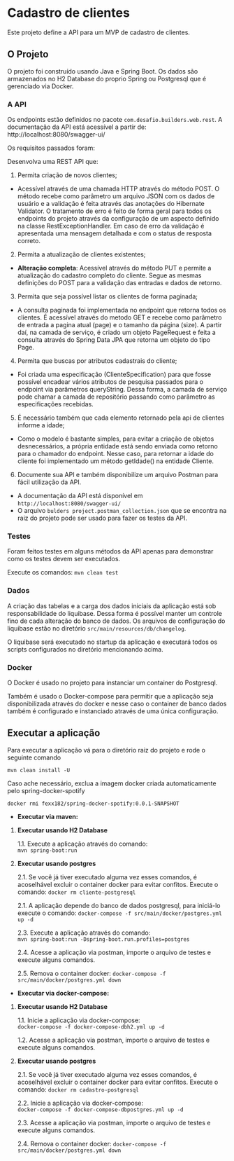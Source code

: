 # Cadastro de clientes

Este projeto define a API para um MVP de cadastro de clientes.

## O Projeto
O projeto foi construído usando Java e Spring Boot. Os dados são armazenados no H2 Database do proprio Spring ou Postgresql que é gerenciado via Docker.

### A API
Os endpoints estão definidos no pacote `com.desafio.builders.web.rest`.
A documentação da API está acessível a partir de:
http://localhost:8080/swagger-ui/

Os requisitos passados foram:

Desenvolva uma REST API que:

1. Permita criação de novos clientes;
- Acessível através de uma chamada HTTP através do método POST. O método recebe como parâmetro um arquivo JSON com os dados de usuário e a validação é feita através das anotações do Hibernate Validator. O tratamento de erro é feito de forma geral para todos os endpoints do projeto através da configuração de um aspecto definido na classe RestExceptionHandler. Em caso de erro da validação é apresentada uma mensagem detalhada e com o status de resposta correto. 
    
2. Permita a atualização de clientes existentes;
- **Alteração completa**: Acessível através do método PUT e permite a atualização do cadastro completo do cliente. Segue as mesmas definições do POST para a validação das entradas e dados de retorno.

3. Permita que seja possível listar os clientes de forma paginada;
-  A consulta paginada foi implementada no endpoint que retorna todos os clientes. É acessível através do metodo GET e recebe como parâmetro de entrada a pagina atual (page) e o tamanho da página (size). A partir daí, na camada de serviço, é criado um objeto PageRequest e feita a consulta através do Spring Data JPA que retorna um objeto do tipo Page. 

4. Permita que buscas por atributos cadastrais do cliente;
- Foi criada uma especificação (ClienteSpecification) para que fosse possível encadear vários atributos de pesquisa passados para o endpoint via parâmetros queryString. Dessa forma, a camada de serviço pode chamar a camada de repositório passando como parâmetro as especificações recebidas.  

5. É necessário também que cada elemento retornado pela api de clientes informe a idade;
- Como o modelo é bastante simples, para evitar a criação de objetos desnecessários, a própria entidade está sendo enviada como retorno para o chamador do endpoint. Nesse caso, para retornar a idade do cliente foi implementado um método getIdade() na entidade Cliente.

6. Documente sua API e também disponibilize um arquivo Postman para fácil utilização da API.
- A documentação da API está disponível em `http://localhost:8080/swagger-ui/`
- O arquivo `bulders project.postman_collection.json` que se encontra na raiz do projeto pode ser usado para fazer os testes da API.

### Testes
Foram feitos testes em alguns métodos da API apenas para demonstrar como os testes devem ser executados.

Execute os comandos: 
`mvn clean test`

### Dados
A criação das tabelas e a carga dos dados iniciais da aplicação está sob responsabilidade do liquibase. Dessa forma é possível manter um controle fino de cada alteração do banco de dados. Os arquivos de configuração do liquibase estão no diretório `src/main/resources/db/changelog`. 

O liquibase será executado no startup da aplicação e executará todos os scripts configurados no diretório mencionando acima.

### Docker

O Docker é usado no projeto para instanciar um container do Postgresql.

Também é usado o Docker-compose para permitir que a aplicação seja disponibilizada através do docker e nesse caso o container de banco dados também é configurado e instanciado através de uma única configuração.

## Executar a aplicação
Para executar a aplicação vá para o diretório raiz do projeto e rode o seguinte comando
```
mvn clean install -U
```
Caso ache necessário, exclua a imagem docker criada automaticamente pelo spring-docker-spotify
```
docker rmi fexx182/spring-docker-spotify:0.0.1-SNAPSHOT
```

* **Executar via maven:** 

1. **Executar usando H2 Database**

    1.1. Execute a aplicação através do comando:     
            `mvn spring-boot:run`
        
2. **Executar usando postgres**

    2.1.  Se você já tiver executado alguma vez esses comandos, é acoselhável excluir o container docker para evitar confitos. Execute o comando: 
                     `docker rm cliente-postgresql`
    
    2.1. A aplicação depende do banco de dados postgresql, para iniciá-lo execute o comando:
       `docker-compose -f src/main/docker/postgres.yml up -d`

    2.3. Execute a aplicação através do comando:     
        `mvn spring-boot:run -Dspring-boot.run.profiles=postgres`

    2.4. Acesse a aplicação via postman, importe o arquivo de testes e execute alguns comandos.

    2.5. Remova o container docker:
       `docker-compose -f src/main/docker/postgres.yml down`

* **Executar via docker-compose:**

1. **Executar usando H2 Database**

    1.1. Inicie a aplicação via docker-compose:   
       `docker-compose -f docker-compose-dbh2.yml up -d`

    1.2. Acesse a aplicação via postman, importe o arquivo de testes e execute alguns comandos.


2. **Executar usando postgres**

    2.1. Se você já tiver executado alguma vez esses comandos, é acoselhável excluir o container docker para evitar confitos. Execute o comando: 
        `docker rm cadastro-postgresql`

    2.2. Inicie a aplicação via docker-compose:   
        `docker-compose -f docker-compose-dbpostgres.yml up -d`

    2.3. Acesse a aplicação via postman, importe o arquivo de testes e execute alguns comandos.

    2.4. Remova o container docker:
        `docker-compose -f src/main/docker/postgres.yml down`
 
